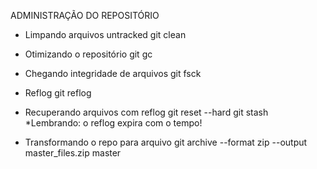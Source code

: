 ADMINISTRAÇÃO DO REPOSITÓRIO

- Limpando arquivos untracked
    git clean

- Otimizando o repositório
    git gc

- Chegando integridade de arquivos
    git fsck

- Reflog
    git reflog

- Recuperando arquivos com reflog
    git reset --hard <hash>
    git stash
    *Lembrando: o reflog expira com o tempo!

- Transformando o repo para arquivo
    git archive --format zip --output master_files.zip master